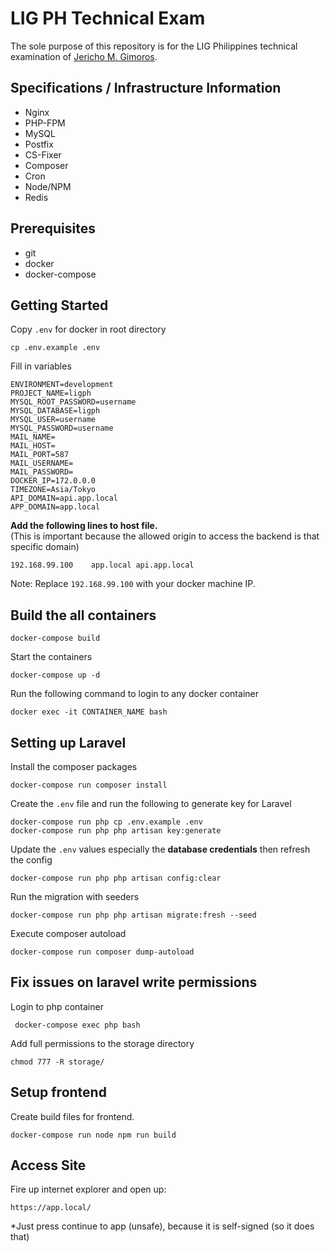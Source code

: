 # LIG PH Technical Exam
The sole purpose of this repository is for the LIG Philippines technical examination of [Jericho M. Gimoros](https://gitlab.com/jericho6367).

## Specifications / Infrastructure Information
- Nginx
- PHP-FPM
- MySQL
- Postfix
- CS-Fixer
- Composer
- Cron
- Node/NPM
- Redis

## Prerequisites
- git
- docker
- docker-compose

## Getting Started
Copy `.env` for docker in root directory
```
cp .env.example .env
```
Fill in variables
```
ENVIRONMENT=development
PROJECT_NAME=ligph
MYSQL_ROOT_PASSWORD=username
MYSQL_DATABASE=ligph
MYSQL_USER=username
MYSQL_PASSWORD=username
MAIL_NAME=
MAIL_HOST=
MAIL_PORT=587
MAIL_USERNAME=
MAIL_PASSWORD=
DOCKER_IP=172.0.0.0
TIMEZONE=Asia/Tokyo
API_DOMAIN=api.app.local
APP_DOMAIN=app.local
```
**Add the following lines to host file.**  
(This is important because the allowed origin to access the backend is that specific domain)
```
192.168.99.100    app.local api.app.local
```
Note: Replace `192.168.99.100` with your docker machine IP.

## Build the all containers
```
docker-compose build
```
Start the containers
```
docker-compose up -d
```
Run the following command to login to any docker container
```
docker exec -it CONTAINER_NAME bash
```
## Setting up Laravel
Install the composer packages
```
docker-compose run composer install
```
Create the `.env` file and run the following to generate key for Laravel
```
docker-compose run php cp .env.example .env
docker-compose run php php artisan key:generate
```
Update the `.env` values especially the **database credentials** then refresh the config
```
docker-compose run php php artisan config:clear
```
Run the migration with seeders
```
docker-compose run php php artisan migrate:fresh --seed
```
Execute composer autoload
```
docker-compose run composer dump-autoload
```

## Fix issues on laravel write permissions
Login to php container
```
 docker-compose exec php bash
```
Add full permissions to the storage directory
```
chmod 777 -R storage/
```

## Setup frontend
Create build files for frontend.
```
docker-compose run node npm run build
```

## Access Site
Fire up internet explorer and open up:
```
https://app.local/
```
*Just press continue to app (unsafe), because it is self-signed (so it does that)